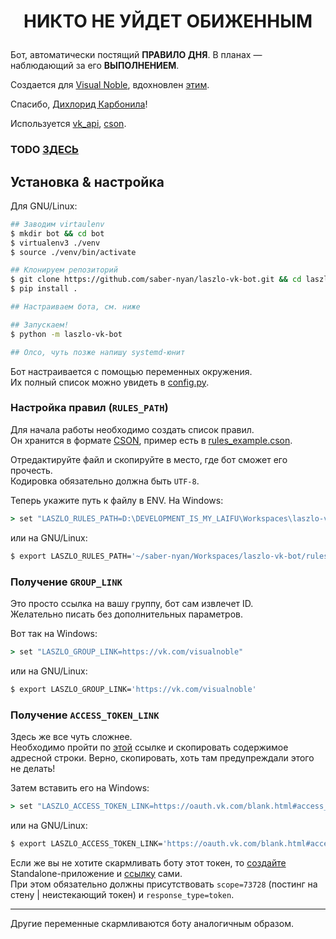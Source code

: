 # <p align="center">НИКТО НЕ УЙДЕТ ОБИЖЕННЫМ</p>

Бот, автоматически постящий **ПРАВИЛО ДНЯ**.
В планах — наблюдающий за его **ВЫПОЛНЕНИЕМ**. 

Создается для [Visual Noble](https://vk.com/visualnoble),
вдохновлен [этим](https://vk.com/wall-108624900_2637).

Спасибо, [Дихлорид Карбонила](https://vk.com/id370446158)!

Используется [vk_api](https://github.com/python273/vk_api),
[cson](https://github.com/avakar/pycson).

### TODO [ЗДЕСЬ](https://github.com/saber-nyan/laszlo-vk-bot/issues/1)

## Установка & настройка

Для GNU/Linux:
```bash
## Заводим virtaulenv
$ mkdir bot && cd bot
$ virtualenv3 ./venv
$ source ./venv/bin/activate

## Клонируем репозиторий
$ git clone https://github.com/saber-nyan/laszlo-vk-bot.git && cd laszlo-vk-bot
$ pip install .

## Настраиваем бота, см. ниже

## Запускаем!
$ python -m laszlo-vk-bot

## Олсо, чуть позже напишу systemd-юнит
```

Бот настраивается с помощью переменных окружения.<br/>
Их полный список можно увидеть в [config.py](./laszlo-vk-bot/config.py).

### Настройка правил (`RULES_PATH`)
Для начала работы необходимо создать список правил.<br/>
Он хранится в формате [CSON](https://github.com/bevry/cson), пример есть
в [rules_example.cson](./rules_example.cson).

Отредактируйте файл и скопируйте в место, где бот сможет его прочесть.<br/>
Кодировка обязательно должна быть `UTF-8`.

Теперь укажите путь к файлу в ENV. На Windows:
```bat
> set "LASZLO_RULES_PATH=D:\DEVELOPMENT_IS_MY_LAIFU\Workspaces\laszlo-vk-bot\rules_example.cson"
```
или на GNU/Linux:
```bash
$ export LASZLO_RULES_PATH='~/saber-nyan/Workspaces/laszlo-vk-bot/rules_example.cson'
```

### Получение `GROUP_LINK`
Это просто ссылка на вашу группу, бот сам извлечет ID.<br/>
Желательно писать без дополнительных параметров.

Вот так на Windows:
```bat
> set "LASZLO_GROUP_LINK=https://vk.com/visualnoble"
```
или на GNU/Linux:
```bash
$ export LASZLO_GROUP_LINK='https://vk.com/visualnoble'
```

### Получение `ACCESS_TOKEN_LINK`
Здесь же все чуть сложнее.<br/>
Необходимо пройти по 
[этой](https://oauth.vk.com/authorize?client_id=6341488&redirect_uri=https://oauth.vk.com/blank.html&display=page&scope=73728&response_type=token&v=5.71&revoke=0)
ссылке и скопировать содержимое адресной строки. Верно, скопировать, хоть там предупреждали этого не делать!

Затем вставить его на Windows:
```bat
> set "LASZLO_ACCESS_TOKEN_LINK=https://oauth.vk.com/blank.html#access_token=*что-то*&expires_in=0&user_id=*кто-то*"
```
или на GNU/Linux:
```bash
$ export LASZLO_ACCESS_TOKEN_LINK='https://oauth.vk.com/blank.html#access_token=*что-то*&expires_in=0&user_id=*кто-то*'
```

Если же вы не хотите скармливать боту этот токен, то
[создайте](https://vk.com/editapp?act=create) Standalone-приложение и
[ссылку](https://vk.com/dev/implicit_flow_user) сами.<br/>
При этом обязательно должны присутствовать `scope=73728` (постинг на стену | неистекающий токен)
и `response_type=token`.

***

Другие переменные скармливаются боту аналогичным образом.
